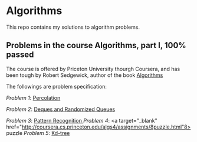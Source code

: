 # Algorithms
This repo contains my solutions to algorithm problems. 

## Problems in the course Algorithms, part I, 100% passed

The course is offered by Priceton University thourgh Coursera, and has been tough by Robert Sedgewick, author of the book <a href="http://algs4.cs.princeton.edu/home/" target="_blank"> Algorithms </a>

The followings are problem specification:

_Problem 1_: <a target="_blank" href="http://coursera.cs.princeton.edu/algs4/assignments/percolation.html">Percolation</a> 

_Problem 2_: <a target="_blank" href="http://coursera.cs.princeton.edu/algs4/assignments/queues.html">Deques and Randomized Queues</a>

_Problem 3_: <a target="_blank" href="http://coursera.cs.princeton.edu/algs4/assignments/collinear.html">Pattern Recognition </a>
_Problem 4_: <a target="_blank" href="http://coursera.cs.princeton.edu/algs4/assignments/8puzzle.html"8> puzzle </a>
_Problem 5_: <a target="_blank" href="http://coursera.cs.princeton.edu/algs4/assignments/kdtree.html">Kd-tree</a> 
